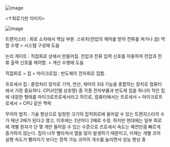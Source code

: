 ![image](https://user-images.githubusercontent.com/105165279/168956571-1891ddbd-7df6-4b2c-b237-0969b0141a07.png)

<↑회로기판 이미지>



![image](https://user-images.githubusercontent.com/105165279/168956685-ed5b7953-aad4-4c6c-b983-99e8ee8914cb.png)

트랜지스터 
: 회로 소자에서 핵심 부분. 스위치(전압의 제어를 받아 전류를 켜거나 끔) 역할 수행 > 시스템 구성에 도움



논리 게이트 
: 직접회로 상에서 만들어짐. 전압과 전류 입력 신호를 이용하여 전압과 전류 출력 신호를 제어함. > 계산 수행에 도움



직접회로 = 칩 = 마이크로칩
: 반도체의 전자회로 집합. 


프로세서 칩
 : 중앙처리 장치로 기억, 연산, 제어의 3대 기능을 종합하는 장치로 컴퓨터에서 가장 중요하다.
CPU(인텔 상호명) 중 각종 전자부품과 반도체 칩을 하나의 작은 칩에 내장한 형태를 마이크로프로세서라고 하므로,
컴퓨터에서는 프로세서 = 마이크로프로세서 = CPU 같은 맥락


무어의 법칙
 : 기술 향상으로 일정한 크기의 집적회로에 들어갈 수 있는 트랜지스터의 수가 매년 2배가 된다고 했고, 이후에는 2년마다 2배로 수정. 
 하지만 현대에는 일부 회로에 개별 원자가 단 몇 개만 들어갈 수 있는 수준으로 프로세서 속도는 예전만큼 빠르게 증가하지 않는다.
 칩이 너무 빨라져서 열을 많이 발생하기 때문이고, 이제는 개별 코어 실행 속도가 빨라지기 보다는 장착 가능 코어의 개수를 늘리면서 성능 향상 중

